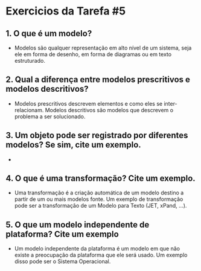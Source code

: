 # Exercicios da Tarefa #5

## 1. O que é um modelo?
  - Modelos são qualquer representação em alto nível de um sistema, seja ele em forma de desenho, em forma de diagramas ou em texto estruturado.

## 2. Qual a diferença entre modelos prescritivos e modelos descritivos?
  - Modelos prescritivos descrevem elementos e como eles se inter-relacionam. Modelos descritivos são modelos que descrevem o problema a ser solucionado.

## 3. Um objeto pode ser registrado por diferentes modelos? Se sim, cite um exemplo.
  -

## 4. O que é uma transformação? Cite um exemplo.
  - Uma transformação é a criação automática de um modelo destino a partir de um ou mais modelos fonte. Um exemplo de transformação pode ser a transformação de um Modelo para Texto (JET, xPand, ...).

## 5. O que um modelo independente de plataforma? Cite um exemplo
  - Um modelo independente da plataforma é um modelo em que não existe a preocupação da plataforma que ele será usado. Um exemplo disso pode ser o Sistema Operacional.
